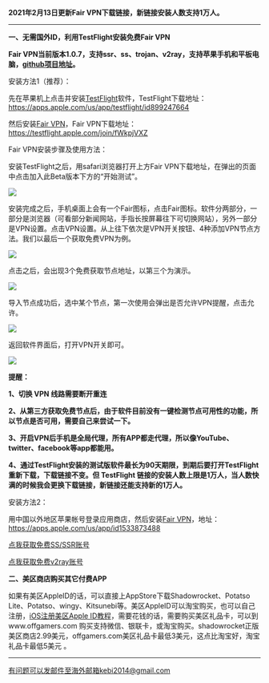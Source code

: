 **2021年2月13日更新Fair VPN下载链接，新链接安装人数支持1万人。**

***

**一、无需国外ID，利用TestFlight安装免费Fair VPN**

**Fair VPN当前版本1.0.7，支持ssr、ss、trojan、v2ray，支持苹果手机和平板电脑，[github项目地址](https://github.com/fqcdn/fq/releases/tag/v1.0.0)。**

安装方法1（推荐）：

先在苹果机上点击并安装[TestFlight](https://apps.apple.com/us/app/testflight/id899247664)软件，TestFlight下载地址：https://apps.apple.com/us/app/testflight/id899247664

然后安装[Fair VPN](https://testflight.apple.com/join/fWkpjVXZ)，Fair VPN下载地址：https://testflight.apple.com/join/fWkpjVXZ

Fair VPN安装步骤及使用方法：

安装TestFlight之后，用safari浏览器打开上方Fair VPN下载地址，在弹出的页面中点击加入此Beta版本下方的“开始测试”。

![](https://cdn.jsdelivr.net/gh/Alvin9999/pac2/fairvpn/fairvpn1.jpg)

安装完成之后，手机桌面上会有一个Fair图标，点击Fair图标。软件分两部分，一部分是浏览器（可看部分新闻网站，手指长按屏幕往下可切换网站），另外一部分是VPN设置。点击VPN设置。从上往下依次是VPN开关按钮、4种添加VPN节点方法。我们以最后一个获取免费VPN为例。

![](https://cdn.jsdelivr.net/gh/Alvin9999/pac2/fairvpn/fairvpn2.jpg)

点击之后，会出现3个免费获取节点地址，以第三个为演示。

![](https://cdn.jsdelivr.net/gh/Alvin9999/pac2/fairvpn/fairvpn3.jpg)

导入节点成功后，选中某个节点，第一次使用会弹出是否允许VPN提醒，点击允许。

![](https://cdn.jsdelivr.net/gh/Alvin9999/pac2/fairvpn/fairvpn4.jpg)

返回软件界面后，打开VPN开关即可。


![](https://cdn.jsdelivr.net/gh/Alvin9999/pac2/fairvpn/fairvpn5.jpg)

**提醒：**

**1、切换 VPN 线路需要断开重连**

**2、从第三方获取免费节点后，由于软件目前没有一键检测节点可用性的功能，所以节点是否可用，需要自己来尝试一下。**

**3、开启VPN后手机是全局代理，所有APP都走代理，所以像YouTube、twitter、facebook等app都能用。**

**4、通过TestFlight安装的测试版软件最长为90天期限，到期后要打开TestFlight重新下载，下载链接不变。但 TestFlight 链接的安装人数上限是1万人，当人数快满的时候我会更换下载链接，新链接还能支持新的1万人。**

安装方法2：

用中国以外地区苹果帐号登录应用商店，然后安装[Fair VPN](https://apps.apple.com/us/app/id1533873488)，地址：https://apps.apple.com/us/app/id1533873488

[点我获取免费SS/SSR账号](https://github.com/Alvin9999/new-pac/wiki/ss%E5%85%8D%E8%B4%B9%E8%B4%A6%E5%8F%B7)

[点我获取免费v2ray账号](https://github.com/Alvin9999/new-pac/wiki/v2ray%E5%85%8D%E8%B4%B9%E8%B4%A6%E5%8F%B7)


**二、美区商店购买其它付费APP**

如果有美区AppleID的话，可以直接上AppStore下载Shadowrocket、Potatso Lite、Potatso、wingy、Kitsunebi等。美区AppleID可以淘宝购买，也可以自己注册，[iOS注册美区Apple ID教程](https://github.com/Alvin9999/new-pac/wiki/iOS%E6%B3%A8%E5%86%8C%E7%BE%8E%E5%8C%BAApple-ID%E6%95%99%E7%A8%8B)，需要花钱的话，需要购买美区礼品卡，可以到www.offgamers.com 购买支持微信、银联卡，或淘宝购买。shadowrocket正版美区商店2.99美元，offgamers.com美区礼品卡最低3美元，这点比淘宝好，淘宝礼品卡最低5美元 。


***


有问题可以发邮件至海外邮箱kebi2014@gmail.com

